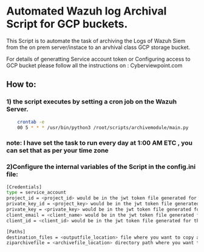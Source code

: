 # Automated Wazuh log Archival Script for GCP buckets.

This Script is to automate the task of archiving the Logs of Wazuh Siem from the on prem server/instace to an arvhival class GCP storage bucket.

For details of generatting Service account token or Configuring access to GCP bucket please follow all the instructions on : Cyberviewpoint.com

## How to:

### 1) the script executes by setting a cron job on the Wazuh Server.
```sh
    crontab -e
    00 5 * * * /usr/bin/python3 /root/scripts/archivemodule/main.py
```
### note: I have set the task to run every day at 1:00 AM ETC , you can set that as per your time zone

### 2)Configure the internal variables of the Script in the config.ini file:
```sh
[Credentials]
type = service_account
project_id = <project_id> would be in the jwt token file generated for the service account
private_key_id = <project_key> would be in the jwt token file generated for the service account
private_key = <private_key> would be in the jwt token file generated for the service account
client_email = <client_name> would be in the jwt token file generated for the service account
client_id = <client_id> would be in the jwt token file generated for the service account

[Paths]
destination_files = <outputfile_location> file where you want to copy all the archive files of that day
ziparchivefile = <archivefile_location> directory path where you want to save the arched file path
```
